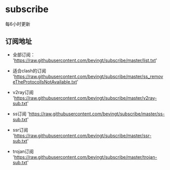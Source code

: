 # subscribe

每6小时更新

## 订阅地址
- 全部订阅：
'https://raw.githubusercontent.com/bevingt/subscribe/master/list.txt'

- 适合clash的订阅
'https://raw.githubusercontent.com/bevingt/subscribe/master/ss_removeTheProtocolIsNotAvailable.txt'

- v2ray订阅
'https://raw.githubusercontent.com/bevingt/subscribe/master/v2ray-sub.txt'

- ss订阅
'https://raw.githubusercontent.com/bevingt/subscribe/master/ss-sub.txt'

- ssr订阅
'https://raw.githubusercontent.com/bevingt/subscribe/master/ssr-sub.txt'

- trojan订阅
'https://raw.githubusercontent.com/bevingt/subscribe/master/trojan-sub.txt'
